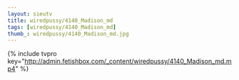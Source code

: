 ```yaml
--- 
layout: sieutv
title: wiredpussy/4140_Madison_md
tags: [wiredpussy/4140_Madison_md]
thumb_: wiredpussy/4140_Madison_md.jpg
---
```

{% include tvpro key="http://admin.fetishbox.com/_content/wiredpussy/4140_Madison_md.mp4" %} 
